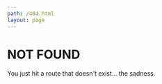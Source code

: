 ```yaml
---
path: /404.html
layout: page
---
```

# NOT FOUND

You just hit a route that doesn't exist... the sadness.
